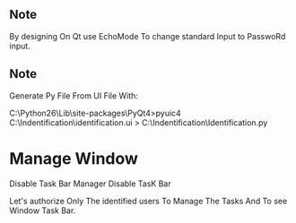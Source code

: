 Note
---
By designing On Qt use EchoMode To change standard Input 
to PasswoRd input.

Note 
----
Generate Py File From UI File With:

C:\Python26\Lib\site-packages\PyQt4>pyuic4
 C:\Indentification\identification.ui > 
	C:\Indentification\Identification.py




Manage Window
=========

Disable Task Bar Manager
Disable TasK Bar

Let's authorize Only The identified users To Manage
The Tasks And To see Window Task Bar.